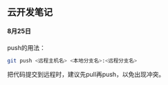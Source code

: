 <meta name="viewport" content="width=device-width, initial-scale=1.0">

## 云开发笔记

#### 8月25日
push的用法：
```bash
git push <远程主机名> <本地分支名>:<远程分支名>
```
把代码提交到远程时，建议先pull再push，以免出现冲突。